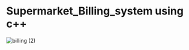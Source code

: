 # Supermarket_Billing_system using c++
![billing (2)](https://github.com/emon-al-hasan/Supermarket_Billing_system/assets/58949189/e03eee7d-da50-4192-bb19-b0bf841cc6d3)

